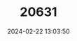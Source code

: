 ---
title: "20631"
category: "Coendou insidiosus"
draft: false
date: 2024-02-22 13:03:50
languages:
  English: ["Bahia Hairy Dwarf Porcupine"]
---